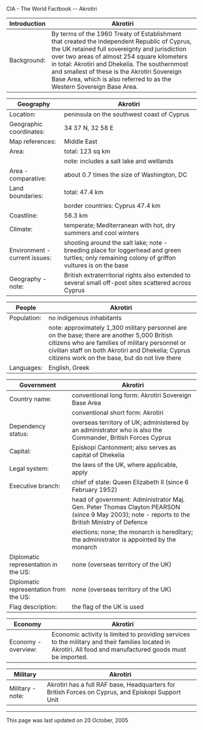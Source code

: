CIA - The World Factbook -- Akrotiri

| Introduction | Akrotiri |
| --- | --- |
| Background: | By terms of the 1960 Treaty of Establishment that created the independent Republic of Cyprus, the UK retained full sovereignty and jurisdiction over two areas of almost 254 square kilometers in total: Akrotiri and Dhekelia. The southernmost and smallest of these is the Akrotiri Sovereign Base Area, which is also referred to as the Western Sovereign Base Area. |

| Geography | Akrotiri |
| --- | --- |
| Location: | peninsula on the southwest coast of Cyprus |
| Geographic coordinates: | 34 37 N, 32 58 E |
| Map references: | Middle East |
| Area: | total: 123 sq km |
| | note: includes a salt lake and wetlands |
| Area - comparative: | about 0.7 times the size of Washington, DC |
| Land boundaries: | total: 47.4 km |
| | border countries: Cyprus 47.4 km |
| Coastline: | 56.3 km |
| Climate: | temperate; Mediterranean with hot, dry summers and cool winters |
| Environment - current issues: | shooting around the salt lake; note - breeding place for loggerhead and green turtles; only remaining colony of griffon vultures is on the base |
| Geography - note: | British extraterritorial rights also extended to several small off-post sites scattered across Cyprus |

| People | Akrotiri |
| --- | --- |
| Population: | no indigenous inhabitants |
| | note: approximately 1,300 military personnel are on the base; there are another 5,000 British citizens who are families of military personnel or civilian staff on both Akrotiri and Dhekelia; Cyprus citizens work on the base, but do not live there |
| Languages: | English, Greek |

| Government | Akrotiri |
| --- | --- |
| Country name: | conventional long form: Akrotiri Sovereign Base Area |
| | conventional short form: Akrotiri |
| Dependency status: | overseas territory of UK; administered by an administrator who is also the Commander, British Forces Cyprus |
| Capital: | Episkopi Cantonment; also serves as capital of Dhekelia |
| Legal system: | the laws of the UK, where applicable, apply |
| Executive branch: | chief of state: Queen Elizabeth II (since 6 February 1952) |
| | head of government: Administrator Maj. Gen. Peter Thomas Clayton PEARSON (since 9 May 2003); note - reports to the British Ministry of Defence |
| | elections: none; the monarch is hereditary; the administrator is appointed by the monarch |
| Diplomatic representation in the US: | none (overseas territory of the UK) |
| Diplomatic representation from the US: | none (overseas territory of the UK) |
| Flag description: | the flag of the UK is used |

| Economy | Akrotiri |
| --- | --- |
| Economy - overview: | Economic activity is limited to providing services to the military and their families located in Akrotiri. All food and manufactured goods must be imported. |

| Military | Akrotiri |
| --- | --- |
| Military - note: | Akrotiri has a full RAF base, Headquarters for British Forces on Cyprus, and Episkopi Support Unit |

---
This page was last updated on 20 October, 2005                       